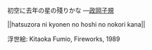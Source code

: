 初空に去年の星の殘りかな
—[政岡子規](https://ja.wikipedia.org/wiki/政岡子規)

||hatsuzora ni kyonen no hoshi no nokori kana||

浮世絵: Kitaoka Fumio, Fireworks, 1989